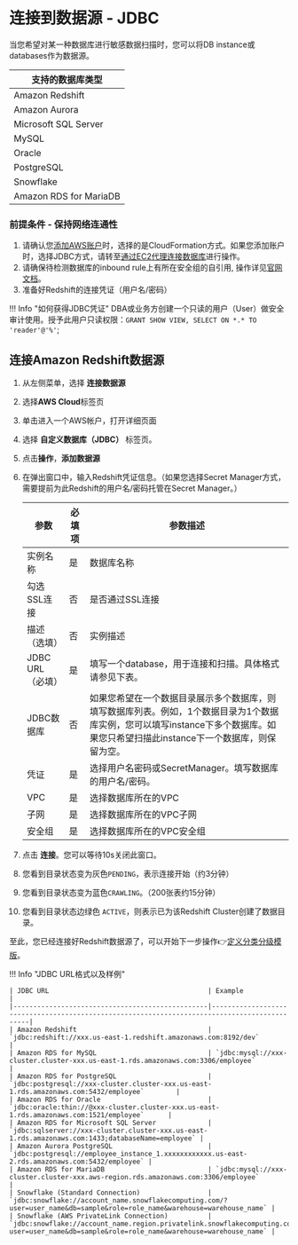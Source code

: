 # 连接到数据源 - JDBC

当您希望对某一种数据库进行敏感数据扫描时，您可以将DB instance或databases作为数据源。

| 支持的数据库类型      |
|-----------------------|
| Amazon Redshift       |
| Amazon Aurora         |
| Microsoft SQL Server  |
| MySQL                 |
| Oracle                |
| PostgreSQL            |
| Snowflake             |
| Amazon RDS for MariaDB|

### 前提条件 - 保持网络连通性
1. 请确认您[添加AWS账户](data-source.md)时，选择的是CloudFormation方式。如果您添加账户时，选择JDBC方式，请转至[通过EC2代理连接数据库](data-catalog-create-jdbc-db-proxy.md)进行操作。
2. 请确保待检测数据库的inbound rule上有所在安全组的自引用, 操作详见[官网文档](https://docs.aws.amazon.com/glue/latest/dg/setup-vpc-for-glue-access.html)。
3. 准备好Redshift的连接凭证（用户名/密码）

!!! Info "如何获得JDBC凭证"
    DBA或业务方创建一个只读的用户（User）做安全审计使用。授予此用户只读权限：`GRANT SHOW VIEW, SELECT ON *.* TO 'reader'@'%'`;


## 连接Amazon Redshift数据源
1. 从左侧菜单，选择 **连接数据源** 
2. 选择**AWS Cloud**标签页
3. 单击进入一个AWS帐户，打开详细页面
4. 选择 **自定义数据库（JDBC）** 标签页。
5. 点击**操作**，**添加数据源**
6. 在弹出窗口中，输入Redshift凭证信息。（如果您选择Secret Manager方式，需要提前为此Redshift的用户名/密码托管在Secret Manager。）
 
    | 参数               | 必填项  | 参数描述                                                                                                               |
    |-------------------|--------|--------------------------------------------------------------------------------------------------------------------|
    | 实例名称            | 是      | 数据库名称                                                                                                           |
    | 勾选SSL连接         | 否      | 是否通过SSL连接                                                                                                         |
    | 描述（选填）         | 否      | 实例描述                                                                                                               |
    | JDBC URL（必填）    | 是      | 填写一个database，用于连接和扫描。具体格式请参见下表。|
    | JDBC数据库   | 否      | 如果您希望在一个数据目录展示多个数据库，则填写数据库列表。例如，1个数据目录为1个数据库实例，您可以填写instance下多个数据库。如果您只希望扫描此instance下一个数据库，则保留为空。 |
    | 凭证               | 是      | 选择用户名密码或SecretManager。填写数据库的用户名/密码。 |
    | VPC  | 是      | 选择数据库所在的VPC |                          
    | 子网  | 是      | 选择数据库所在的VPC子网 | 
    | 安全组  | 是      | 选择数据库所在的VPC安全组 |   

7. 点击 **连接**。您可以等待10s关闭此窗口。
8. 您看到目录状态变为灰色`PENDING`，表示连接开始（约3分钟）
9. 您看到目录状态变为蓝色`CRAWLING`。（200张表约15分钟）
10. 您看到目录状态边绿色 `ACTIVE`，则表示已为该Redshift Cluster创建了数据目录。

至此，您已经连接好Redshift数据源了，可以开始下一步操作👉[定义分类分级模版](data-identifiers.md)。


!!! Info "JDBC URL格式以及样例"

    | JDBC URL                                        | Example                                                                                      |
    |-------------------------------------------------|----------------------------------------------------------------------------------------------|
    | Amazon Redshift                                 | `jdbc:redshift://xxx.us-east-1.redshift.amazonaws.com:8192/dev`                              |
    | Amazon RDS for MySQL                            | `jdbc:mysql://xxx-cluster.cluster-xxx.us-east-1.rds.amazonaws.com:3306/employee`             |
    | Amazon RDS for PostgreSQL                       | `jdbc:postgresql://xxx-cluster.cluster-xxx.us-east-1.rds.amazonaws.com:5432/employee`        |
    | Amazon RDS for Oracle                           | `jdbc:oracle:thin://@xxx-cluster.cluster-xxx.us-east-1.rds.amazonaws.com:1521/employee`      |
    | Amazon RDS for Microsoft SQL Server             | `jdbc:sqlserver://xxx-cluster.cluster-xxx.us-east-1.rds.amazonaws.com:1433;databaseName=employee` |
    | Amazon Aurora PostgreSQL                        | `jdbc:postgresql://employee_instance_1.xxxxxxxxxxxx.us-east-2.rds.amazonaws.com:5432/employee` |
    | Amazon RDS for MariaDB                          | `jdbc:mysql://xxx-cluster.cluster-xxx.aws-region.rds.amazonaws.com:3306/employee`            |
    | Snowflake (Standard Connection)                 | `jdbc:snowflake://account_name.snowflakecomputing.com/?user=user_name&db=sample&role=role_name&warehouse=warehouse_name` |
    | Snowflake (AWS PrivateLink Connection)          | `jdbc:snowflake://account_name.region.privatelink.snowflakecomputing.com/?user=user_name&db=sample&role=role_name&warehouse=warehouse_name` |

